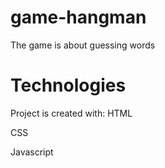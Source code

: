 # game-hangman
The game is about guessing words

# Technologies
Project is created with:
HTML

CSS

Javascript
